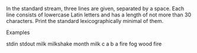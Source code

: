 In the standard stream, three lines are given, separated by a space. Each line consists of lowercase Latin letters and has a length of not more than 30 characters. Print the standard lexicographically minimal of them.

Examples

stdin                                   stdout
milk milkshake month         milk
c a b                                       a
fire fog wood                        fire
